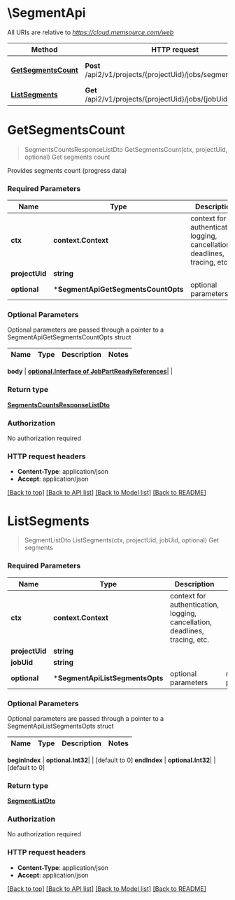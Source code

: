 # \SegmentApi

All URIs are relative to *https://cloud.memsource.com/web*

Method | HTTP request | Description
------------- | ------------- | -------------
[**GetSegmentsCount**](SegmentApi.md#GetSegmentsCount) | **Post** /api2/v1/projects/{projectUid}/jobs/segmentsCount | Get segments count
[**ListSegments**](SegmentApi.md#ListSegments) | **Get** /api2/v1/projects/{projectUid}/jobs/{jobUid}/segments | Get segments


# **GetSegmentsCount**
> SegmentsCountsResponseListDto GetSegmentsCount(ctx, projectUid, optional)
Get segments count

Provides segments count (progress data)

### Required Parameters

Name | Type | Description  | Notes
------------- | ------------- | ------------- | -------------
 **ctx** | **context.Context** | context for authentication, logging, cancellation, deadlines, tracing, etc.
  **projectUid** | **string**|  | 
 **optional** | ***SegmentApiGetSegmentsCountOpts** | optional parameters | nil if no parameters

### Optional Parameters
Optional parameters are passed through a pointer to a SegmentApiGetSegmentsCountOpts struct

Name | Type | Description  | Notes
------------- | ------------- | ------------- | -------------

 **body** | [**optional.Interface of JobPartReadyReferences**](JobPartReadyReferences.md)|  | 

### Return type

[**SegmentsCountsResponseListDto**](SegmentsCountsResponseListDto.md)

### Authorization

No authorization required

### HTTP request headers

 - **Content-Type**: application/json
 - **Accept**: application/json

[[Back to top]](#) [[Back to API list]](../README.md#documentation-for-api-endpoints) [[Back to Model list]](../README.md#documentation-for-models) [[Back to README]](../README.md)

# **ListSegments**
> SegmentListDto ListSegments(ctx, projectUid, jobUid, optional)
Get segments



### Required Parameters

Name | Type | Description  | Notes
------------- | ------------- | ------------- | -------------
 **ctx** | **context.Context** | context for authentication, logging, cancellation, deadlines, tracing, etc.
  **projectUid** | **string**|  | 
  **jobUid** | **string**|  | 
 **optional** | ***SegmentApiListSegmentsOpts** | optional parameters | nil if no parameters

### Optional Parameters
Optional parameters are passed through a pointer to a SegmentApiListSegmentsOpts struct

Name | Type | Description  | Notes
------------- | ------------- | ------------- | -------------


 **beginIndex** | **optional.Int32**|  | [default to 0]
 **endIndex** | **optional.Int32**|  | [default to 0]

### Return type

[**SegmentListDto**](SegmentListDto.md)

### Authorization

No authorization required

### HTTP request headers

 - **Content-Type**: application/json
 - **Accept**: application/json

[[Back to top]](#) [[Back to API list]](../README.md#documentation-for-api-endpoints) [[Back to Model list]](../README.md#documentation-for-models) [[Back to README]](../README.md)

